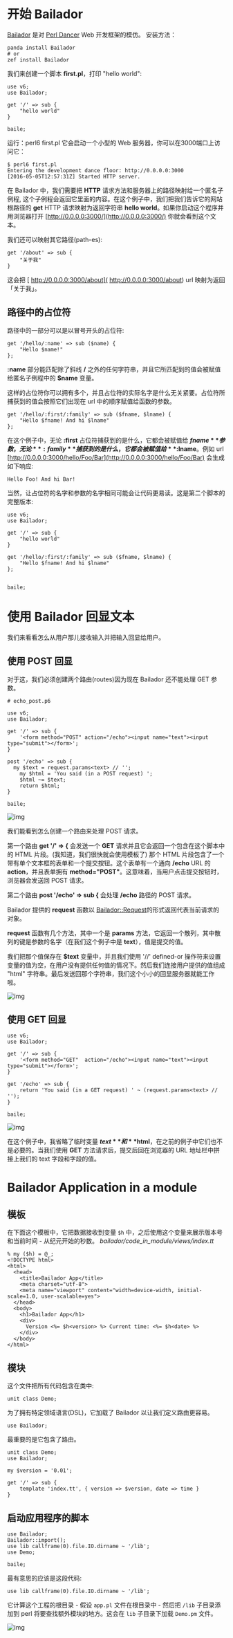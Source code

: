 # 开始 Bailador

[Bailador](https://github.com/tadzik/Bailador/) 是对 [Perl Dancer](http://perldancer.org/) Web 开发框架的模仿。
安装方法：

```perl6
panda install Bailador
# or
zef install Bailador
```

我们来创建一个脚本 **first.pl**，打印 "hello world":

```perl6
use v6;
use Bailador;

get '/' => sub {
    "hello world"
}

baile;
```

运行：perl6 first.pl 它会启动一个小型的 Web 服务器，你可以在3000端口上访问它：

```
$ perl6 first.pl
Entering the development dance floor: http://0.0.0.0:3000
[2016-05-05T12:57:31Z] Started HTTP server.
```

在 Bailador 中，我们需要把 **HTTP** 请求方法和服务器上的路径映射给一个匿名子例程, 这个子例程会返回它里面的内容。在这个例子中，我们把我们告诉它的网站根路径的 **get** HTTP 请求映射为返回字符串 **hello world**。如果你启动这个程序并用浏览器打开 [http://0.0.0.0:3000/](http://0.0.0.0:3000/) 你就会看到这个文本。

我们还可以映射其它路径(path-es):

```perl6
get '/about' => sub {
    "关于我"
}
```

这会把 [ http://0.0.0.0:3000/about]( http://0.0.0.0:3000/about) url 映射为返回 「关于我」。


## 路径中的占位符

路径中的一部分可以是以冒号开头的占位符:

```perl6
get '/hello/:name' => sub ($name) {
    "Hello $name!"
};
```

**:name** 部分能匹配除了斜线 **/** 之外的任何字符串，并且它所匹配到的值会被赋值给匿名子例程中的 **$name** 变量。

这样的占位符你可以拥有多个，并且占位符的实际名字是什么无关紧要。占位符所捕获到的值会按照它们出现在 url 中的顺序赋值给函数的参数。

```perl6
get '/hello/:first/:family' => sub ($fname, $lname) {
    "Hello $fname! And hi $lname"
};
```

在这个例子中，无论 **:first** 占位符捕获到的是什么，它都会被赋值给 **$fname** 参数，无论 **:family** 捕获到的是什么，它都会被赋值给 **:$lname**。例如 url [http://0.0.0.0:3000/hello/Foo/Bar](http://0.0.0.0:3000/hello/Foo/Bar) 会生成如下响应:

```
Hello Foo! And hi Bar!
```

当然，让占位符的名字和参数的名字相同可能会让代码更易读。这是第二个脚本的完整版本:

```perl6
use v6;
use Bailador;

get '/' => sub {
    "hello world"
}

get '/hello/:first/:family' => sub ($fname, $lname) {
    "Hello $fname! And hi $lname"
};


baile;
```

# 使用 Bailador 回显文本

我们来看看怎么从用户那儿接收输入并把输入回显给用户。

## 使用 POST 回显

对于这，我们必须创建两个路由(routes)因为现在 Bailador 还不能处理 GET 参数。

```perl6
# echo_post.p6

use v6;
use Bailador;

get '/' => sub {
	'<form method="POST" action="/echo"><input name="text"><input type="submit"></form>';
}

post '/echo' => sub {
  my $text = request.params<text> // '';
	my $html = 'You said (in a POST request) ';
	$html ~= $text;
	return $html;
}

baile;
```

![img](http://upload-images.jianshu.io/upload_images/326727-569a4158b27cc4d0.jpg?imageMogr2/auto-orient/strip%7CimageView2/2/w/1240)

我们能看到怎么创建一个路由来处理 POST 请求。

第一个路由 **get '/' => {** 会发送一个 **GET** 请求并且它会返回一个包含在这个脚本中的 HTML 片段。(我知道，我们很快就会使用模板了) 那个 HTML 片段包含了一个带有单个文本框的表单和一个提交按钮。这个表单有一个通向 **/echo** URL 的 **action**，并且表单拥有 **method="POST"**。这意味着，当用户点击提交按钮时，浏览器会发送回 POST 请求。

第二个路由 **post '/echo' => sub {** 会处理 **/echo** 路径的 POST 请求。
  
Bailador 提供的 **request** 函数以 [Bailador::Request](https://github.com/tadzik/Bailador/blob/master/lib/Bailador/Request.pm)的形式返回代表当前请求的对象。

**request** 函数有几个方法，其中一个是 **params** 方法，它返回一个散列，其中散列的键是参数的名字（在我们这个例子中是 **text**），值是提交的值。

我们把那个值保存在 **$text** 变量中，并且我们使用 '//' defined-or 操作符来设置变量的值为空，在用户没有提供任何值的情况下。然后我们连接用户提供的值组成 "html" 字符串。最后发送回那个字符串，我们这个小小的回显服务器就能工作啦。

![img](http://upload-images.jianshu.io/upload_images/326727-d07297442a570b93.jpg?imageMogr2/auto-orient/strip%7CimageView2/2/w/1240)

## 使用 GET 回显

```perl6
use v6;
use Bailador;

get '/' => sub {
	'<form method="GET"  action="/echo"><input name="text"><input type="submit"></form>';
}

get '/echo' => sub {
    return 'You said (in a GET request) ' ~ (request.params<text> // '');
}

baile;
```

![img](http://upload-images.jianshu.io/upload_images/326727-399effeb8572bf83.jpg?imageMogr2/auto-orient/strip%7CimageView2/2/w/1240)


在这个例子中，我省略了临时变量 **$text** 和 **$html**，在之前的例子中它们也不是必要的。当我们使用 **GET** 方法请求后，提交后回在浏览器的 URL 地址栏中拼接上我们的 text 字段和字段的值。

# Bailador Application in a module

## 模板

在下面这个模板中，它把数据接收到变量 `$h` 中，之后使用这个变量来展示版本号和当前时间 - 从纪元开始的秒数。
*bailador/code_in_module/views/index.tt*

```perl6
% my ($h) = @_;
<!DOCTYPE html>
<html>
  <head>
    <title>Bailador App</title>
    <meta charset="utf-8">
    <meta name="viewport" content="width=device-width, initial-scale=1.0, user-scalable=yes">
  </head>
  <body>
    <h1>Bailador App</h1>
    <div>
      Version <%= $h<version> %> Current time: <%= $h<date> %>
    </div>
  </body>
</html>
```


## 模块

这个文件把所有代码包含在类中:

```perl6
unit class Demo;
```

为了拥有特定领域语言(DSL)，它加载了 Bailador 以让我们定义路由更容易。

```perl6
use Bailador;
```
最重要的是它包含了路由。

```perl6
unit class Demo;
use Bailador;
 
my $version = '0.01';

get '/' => sub {
    template 'index.tt', { version => $version, date => time }
}
```

## 启动应用程序的脚本

```perl6
use Bailador;
Bailador::import();
use lib callframe(0).file.IO.dirname ~ '/lib';
use Demo;

baile;
```

最有意思的应该是这段代码:

```perl6
use lib callframe(0).file.IO.dirname ~ '/lib';
```

它计算这个工程的根目录 - 假设 `app.pl` 文件在根目录中 - 然后把 `/lib` 子目录添加到 perl 将要查找额外模块的地方。这会在 `lib` 子目录下加载 `Demo.pm` 文件。


![img](http://upload-images.jianshu.io/upload_images/326727-317746ed1c73c978.jpg?imageMogr2/auto-orient/strip%7CimageView2/2/w/1240)
